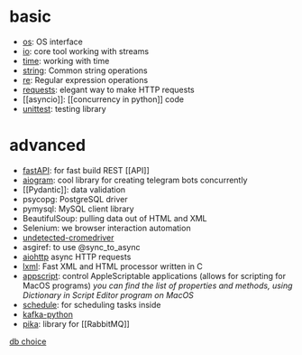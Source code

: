 # basic
- [os](): OS interface
- [io](): core tool working with streams
- [time](): working with time
- [string](https://docs.python.org/3/library/string.html): Common string operations
 - [re](https://docs.python.org/3/library/re.html): Regular expression operations
 - [requests](https://pypi.org/project/requests/): elegant way to make HTTP requests
 - [[asyncio]]: [[concurrency in python]] code
 - [unittest](https://docs.python.org/3/library/unittest.html): testing library
# advanced
- [fastAPI](https://fastapi.tiangolo.com/): for fast build REST [[API]]
- [aiogram](https://aiogram.dev/): cool library for creating telegram bots concurrently
- [[Pydantic]]: data validation
- psycopg: PostgreSQL driver
- pymysql: MySQL client library
- BeautifulSoup: pulling data out of HTML and XML
- Selenium: we browser interaction automation
- [undetected-cromedriver](https://pypi.org/project/undetected-chromedriver/)
- asgiref: to use @sync_to_async
- [aiohttp](https://pypi.org/project/aiohttp//) async HTTP requests 
- [lxml](https://lxml.de/): Fast XML and HTML processor written in C
- [appscript](https://pypi.org/project/appscript/): control AppleScriptable applications (allows for scripting for MacOS programs) *you can find the list of properties and methods, using Dictionary in Script Editor program on MacOS*
- [schedule](https://pypi.org/project/schedule/): for scheduling tasks inside
- [kafka-python](https://kafka-python.readthedocs.io/en/master/)
- [pika](https://pika.readthedocs.io/en/stable/): library for [[RabbitMQ]]


[db choice](https://dev.to/jconn4177/guide-to-the-best-python-libraries-and-modules-for-sql-21p0#:~:text=1.,MySQL%2C%20SQLite%2C%20and%20more.)